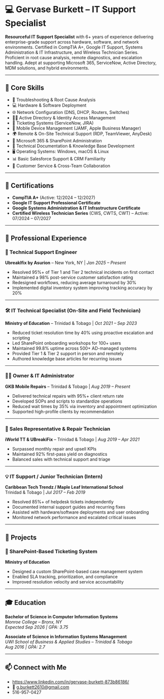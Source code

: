 # 💻 Gervase Burkett – IT Support Specialist

**Resourceful IT Support Specialist** with 6+ years of experience delivering enterprise-grade support across hardware, software, and network environments. Certified in CompTIA A+, Google IT Support, Systems Administration & IT Infrastructure, and Wireless Technician Series. Proficient in root cause analysis, remote diagnostics, and escalation handling. Adept at supporting Microsoft 365, ServiceNow, Active Directory, MDM solutions, and hybrid environments.

---

## 🧠 Core Skills

- 🔧 Troubleshooting & Root Cause Analysis  
- 💻 Hardware & Software Deployment  
- 🌐 Network Configuration (DNS, DHCP, Routers, Switches)  
- 🧑‍💼 Active Directory & Identity Access Management  
- 🎫 Ticketing Systems (ServiceNow, JIRA)  
- 📱 Mobile Device Management (JAMF, Apple Business Manager)  
- 🌍 Remote & On-Site Technical Support (RDP, TeamViewer, AnyDesk)  
- 🧾 Microsoft 365 & SharePoint Administration  
- 📝 Technical Documentation & Knowledge Base Development  
- 🖥️ Operating Systems: Windows, macOS & Linux  
- 📊 Basic Salesforce Support & CRM Familiarity  
- 🤝 Customer Service & Cross-Team Collaboration  

---

## 🏅 Certifications

- **CompTIA A+** (Active: 12/2024 – 12/2027)  
- **Google IT Support Professional Certificate**  
- **Google Systems Administration & IT Infrastructure Certificate**  
- **Certified Wireless Technician Series** (CWS, CWTS, CWT) – Active: 07/2024 – 07/2027  

---

## 💼 Professional Experience

### 🔧 Technical Support Engineer  
**UbreakIfix by Asurion** – New York, NY | *Jan 2025 – Present*  
- Resolved 95%+ of Tier 1 and Tier 2 technical incidents on first contact  
- Maintained a 98% post-service customer satisfaction rating  
- Redesigned workflows, reducing average turnaround by 30%  
- Implemented digital inventory system improving tracking accuracy by 20%

---

### 🛠️ IT Technical Specialist (On-Site and Field Technician)  
**Ministry of Education** – Trinidad & Tobago | *Oct 2021 – Sep 2023*  
- Reduced ticket resolution time by 40% using proactive escalation and scripting  
- Led SharePoint onboarding workshops for 100+ users  
- Maintained 99.8% uptime across 500+ AD-managed systems  
- Provided Tier 1 & Tier 2 support in person and remotely  
- Authored knowledge base articles for recurring issues  

---

### 👨‍💼 Owner & IT Administrator  
**GKB Mobile Repairs** – Trinidad & Tobago | *Aug 2019 – Present*  
- Delivered technical repairs with 95%+ client return rate  
- Developed SOPs and scripts to standardize operations  
- Reduced wait times by 35% via inventory and appointment optimization  
- Supported high-profile clients by recommendation  

---

### 💼 Sales Representative & Repair Technician  
**iWorld TT & UBreakiFix** – Trinidad & Tobago | *Aug 2019 – Apr 2021*  
- Surpassed monthly repair and upsell KPIs  
- Maintained 92% first-pass yield on diagnostics  
- Balanced sales with technical support and triage

---

### 💡 IT Support / Junior Technician (Intern)  
**Caribbean Tech Trendz / Maple Leaf International School**  
Trinidad & Tobago | *Jul 2017 – Feb 2019*  
- Resolved 85%+ of helpdesk tickets independently  
- Documented internal support guides and recurring fixes  
- Assisted with hardware/software deployments and user onboarding  
- Monitored network performance and escalated critical issues

---

## 🧪 Projects

### 📌 SharePoint-Based Ticketing System  
**Ministry of Education**  
- Designed a custom SharePoint-based case management system  
- Enabled SLA tracking, prioritization, and compliance  
- Improved resolution velocity and service accountability  

---

## 🎓 Education

**Bachelor of Science in Computer Information Systems**  
*Monroe College – Bronx, NY*  
_Expected Sep 2026 | GPA: 3.75_

**Associate of Science in Information Systems Management**  
*UWI School of Business & Applied Studies – Trinidad & Tobago*  
_Aug 2016 | GPA: 2.7_

---

## 📫 Connect with Me

- https://www.linkedin.com/in/gervase-burkett-873b86186/
- 📧 g.burkett2610@gmail.com
- 516-957-0427


